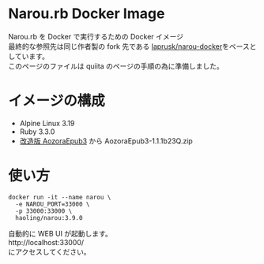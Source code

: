 # Narou.rb Docker Image

Narou.rb を Docker で実行するための Docker イメージ<br>
最終的な参照先は同じ作者製の fork 先である [laprusk/narou-docker](https://github.com/laprusk/narou-docker)をベースとしています。 <br>
このページのファイルは quiita のページの手順の為に準備しました。

# イメージの構成

- Alpine Linux 3.19
- Ruby 3.3.0
- [改造版 AozoraEpub3](https://github.com/kyukyunyorituryo/AozoraEpub3) から AozoraEpub3-1.1.1b23Q.zip

# 使い方

```
docker run -it --name narou \
  -e NAROU_PORT=33000 \
  -p 33000:33000 \
  haoling/narou:3.9.0
```

自動的に WEB UI が起動します。<br>
http://localhost:33000/<br>
にアクセスしてください。
